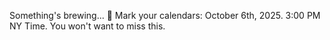Something's brewing... 🔮
Mark your calendars: October 6th, 2025. 3:00 PM NY Time.
You won't want to miss this.
